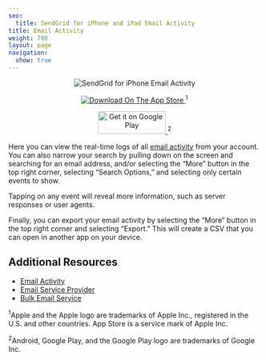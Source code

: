 ```yaml
---
seo:
  title: SendGrid for iPhone and iPad Email Activity
title: Email Activity
weight: 700
layout: page
navigation:
  show: true
---
```


<p style="text-align:center">
	<img src="{{root_url}}/images/sendgrid_for_iphone_activity.gif" alt="SendGrid for iPhone Email Activity" style="display:inline"/>
</p>

<p style="text-align:center">
	<a href="https://itunes.apple.com/us/app/sendgrid/id916808878?mt=8" target="_blank">
		<img src="{{root_url}}/images/download_app_store.svg" alt="Download On The App Store" style="display:inline;border:none;" />
	</a>
  <sup>1</sup>
</p>

<p style="text-align:center">
  <a href="https://play.google.com/store/apps/details?id=com.sendgrid.android.sendgrid.app&utm_source=global_co&utm_medium=prtnr&utm_content=Mar2515&utm_campaign=PartBadge&pcampaignid=MKT-Other-global-all-co-prtnr-py-PartBadge-Mar2515-1">
    <img alt="Get it on Google Play" src="https://play.google.com/intl/en_us/badges/images/generic/en-play-badge.png" style="display:inline;border:none;width:135px;height:45px" />
  </a>
  <sup>2</sup>
</p>

Here you can view the real-time logs of all [email activity]({{root_url}}/User_Guide/email_activity.html) from your account. You can also narrow your search by pulling down on the screen and searching for an email address, and/or selecting the “More” button in the top right corner, selecting “Search Options,” and selecting only certain events to show.

Tapping on any event will reveal more information, such as server responses or user agents.

Finally, you can export your email activity by selecting the “More” button in the top right corner and selecting “Export.” This will create a CSV that you can open in another app on your device.

<h2>Additional Resources</h2>

- [Email Activity]({{root_url}}/User_Guide/email_activity.html)
- [Email Service Provider]({{site.site_url}}/docs/Glossary/email_service_provider.html)
- [Bulk Email Service]({{site.site_url}}/docs/Glossary/bulk_email_service.html)

<p class="small">
  <sup>1</sup>Apple and the Apple logo are trademarks of Apple Inc., registered in the U.S. and other countries. App Store is a service mark of Apple Inc.
</p>
<p class="small">
  <sup>2</sup>Android, Google Play, and the Google Play logo are trademarks of Google Inc.
</p>
